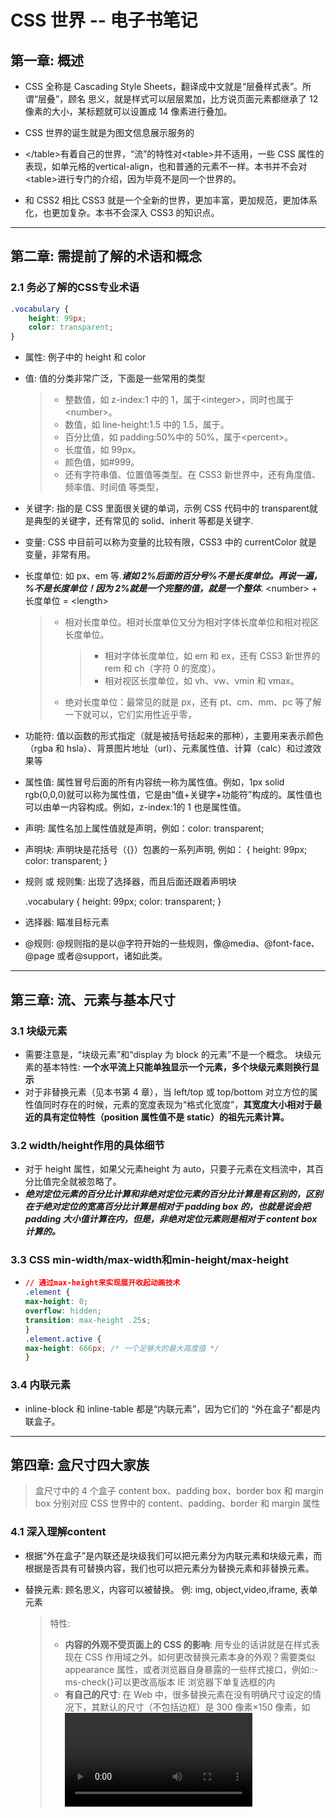 

# CSS 世界 -- 电子书笔记

## 第一章: 概述

* CSS 全称是 Cascading Style Sheets，翻译成中文就是“层叠样式表”。所谓“层叠”，顾名
  思义，就是样式可以层层累加，比方说页面元素都继承了 12 像素的大小，某标题就可以设置成
  14 像素进行叠加。
* CSS 世界的诞生就是为图文信息展示服务的
* \</table>有着自己的世界，“流”的特性对\<table>并不适用，一些 CSS 属性的表现，如单元格的vertical-align，也和普通的元素不一样。本书并不会对\<table>进行专门的介绍，因为毕竟不是同一个世界的。

* 和 CSS2 相比 CSS3 就是一个全新的世界，更加丰富，更加规范，更加体系化，也更加复杂。本书不会深入 CSS3 的知识点。



****



## 第二章: 需提前了解的术语和概念

### 2.1 务必了解的CSS专业术语

```CSS
.vocabulary {
	height: 99px;
	color: transparent;
}
```

* 属性: 例子中的 height 和 color

* 值: 值的分类非常广泛，下面是一些常用的类型

  > * 整数值，如 z-index:1 中的 1，属于\<integer>，同时也属于\<number>。
  > * 数值，如 line-height:1.5 中的 1.5，属于<number>。
  > * 百分比值，如 padding:50%中的 50%，属于\<percent>。
  > * 长度值，如 99px。
  > * 颜色值，如#999。
  > * 还有字符串值、位置值等类型。在 CSS3 新世界中，还有角度值、频率值、时间值
  >   等类型，

* 关键字: 指的是 CSS 里面很关键的单词，示例 CSS 代码中的 transparent就是典型的关键字，还有常见的 solid、inherit 等都是关键字.

* 变量: CSS 中目前可以称为变量的比较有限，CSS3 中的 currentColor 就是变量，非常有用。

* 长度单位: 如 px、em 等.***诸如 2%后面的百分号%不是长度单位。再说一遍，%不是长度单位！因为 2%就是一个完整的值，就是一个整体***. \<number> + 长度单位 = \<length>

  > * 相对长度单位。相对长度单位又分为相对字体长度单位和相对视区长度单位。
  >
  >   > * 相对字体长度单位，如 em 和 ex，还有 CSS3 新世界的 rem 和 ch（字符 0 的宽度）。
  >   > * 相对视区长度单位，如 vh、vw、vmin 和 vmax。
  >
  > * 绝对长度单位：最常见的就是 px，还有 pt、cm、mm、pc 等了解一下就可以，它们实用性近乎零，

* 功能符: 值以函数的形式指定（就是被括号括起来的那种），主要用来表示颜色（rgba 和 hsla）、背景图片地址（url）、元素属性值、计算（calc）和过渡效果等

* 属性值: 属性冒号后面的所有内容统一称为属性值。例如，1px solid rgb(0,0,0)就可以称为属性值，它是由“值+关键字+功能符”构成的。属性值也可以由单一内容构成。例如，z-index:1的 1 也是属性值。

* 声明: 属性名加上属性值就是声明，例如：color: transparent;

* 声明块: 声明块是花括号（{}）包裹的一系列声明, 例如：
  {
    height: 99px;
    color: transparent;
  }

* 规则 或 规则集: 出现了选择器，而且后面还跟着声明块

  .vocabulary {
    height: 99px;
    color: transparent;
  }

* 选择器: 瞄准目标元素

* @规则: @规则指的是以@字符开始的一些规则，像@media、@font-face、@page 或者@support，诸如此类。



****



## 第三章: 流、元素与基本尺寸

### 3.1 块级元素

* 需要注意是，“块级元素”和“display 为 block 的元素”不是一个概念。 块级元素的基本特性: **一个水平流上只能单独显示一个元素，多个块级元素则换行显示**
* 对于非替换元素（见本书第 4 章），当 left/top 或 top/bottom 对立方位的属性值同时存在的时候，元素的宽度表现为“格式化宽度”，**其宽度大小相对于最近的具有定位特性（position 属性值不是 static）的祖先元素计算。**

### 3.2 width/height作用的具体细节

* 对于 height 属性，如果父元素height 为 auto，只要子元素在文档流中，其百分比值完全就被忽略了。
* ***绝对定位元素的百分比计算和非绝对定位元素的百分比计算是有区别的，区别在于绝对定位的宽高百分比计算是相对于 padding box 的，也就是说会把 padding 大小值计算在内，但是，非绝对定位元素则是相对于 content box 计算的。***

### 3.3 CSS min-width/max-width和min-height/max-height
* ```css
  // 通过max-height来实现展开收起动画技术
  .element {
  max-height: 0;
  overflow: hidden;
  transition: max-height .25s;
  }
  .element.active {
  max-height: 666px; /* 一个足够大的最大高度值 */
  }
  ```

### 3.4 内联元素

* inline-block 和 inline-table 都是“内联元素”，因为它们的
  “外在盒子”都是内联盒子。



****



## 第四章: 盒尺寸四大家族

> 盒尺寸中的 4 个盒子 content box、padding box、border box 和 margin box 分别对应 CSS 世界中的 content、padding、border 和 margin 属性

### 4.1 深入理解content

* 根据“外在盒子”是内联还是块级我们可以把元素分为内联元素和块级元素，而根据是否具有可替换内容，我们也可以把元素分为替换元素和非替换元素。

* 替换元素: 顾名思义，内容可以被替换。 例: img, object,video,iframe, 表单元素

  > 特性: 
  >
  > * **内容的外观不受页面上的 CSS 的影响**: 用专业的话讲就是在样式表现在 CSS 作用域之外。如何更改替换元素本身的外观？需要类似 appearance 属性，或者浏览器自身暴露的一些样式接口，例如::-ms-check{}可以更改高版本 IE 浏览器下单复选框的内
  > * **有自己的尺寸**: 在 Web 中，很多替换元素在没有明确尺寸设定的情况下，其默认的尺寸（不包括边框）是 300 像素×150 像素，如<video>、<iframe>或者<canvas>等，也有少部分替换元素为 0 像素，如<img>图片，而表单元素的替换元素的尺寸则和浏览器有关，没有
  >   明显的规律。
  > * **在很多 CSS 属性上有自己的一套表现规则**: 比较具有代表性的就是 vertical-align
  >   属性，对于替换元素和非替换元素，vertical-align 属性值的解释是不一样的。比方说
  >   vertical-align 的默认值的 baseline，很简单的属性值，基线之意，被定义为字符 x 的下边缘，在西方语言体系里近乎常识，几乎无人不知，但是到了替换元素那里就不适用了。为什么呢？因为替换元素的内容往往不可能含有字符 x，于是替换元素的基线就被硬生生定义成
  >   了元素的下边缘。

### 4.2 温和的padding属性

### 4.3 激进的margin属性

### 4.4 功勋卓越的 border 属性



****



## 第五章: 内联元素与流

###  5.1 字母 x ——CSS 世界中隐匿的举足轻重的角色

* 字母 x 的下边缘（线）就是我们的基线。

### 5.2 内联元素的基石line-height

### 5.3 vertical-align 家族基本认识

* 内联元素都是默认都是基线对齐, (图片的基线是下边缘), 设置vertical-align可以改变基线对齐的方式
* **vertical-align 起作用是有前提条件的，这个前提条件就是：只能应用于内联元素以及 display 值为 table-cell 的元素**



****



## 第六章: 流的破坏与保护


